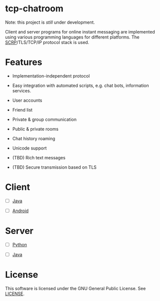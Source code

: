 # tcp-chatroom

Note: this project is *still* under development.

Client and server programs for online instant messaging are implemented using 
various programming languages for different platforms. The 
[SCRP](protocol/SCRP.txt)/TLS/TCP/IP protocol stack is used.

# Features

- Implementation-independent protocol

- Easy integration with automated scripts, e.g. chat bots, information services.

- User accounts

- Friend list

- Private & group communication

- Public & private rooms

- Chat history roaming

- Unicode support

- (TBD) Rich text messages

- (TBD) Secure transmission based on TLS

# Client

- [ ] [Java](client/java)

- [ ] [Android](client/android)

# Server

- [ ] [Python](server/python)

- [ ] [Java](server/java)

# License

This software is licensed under the GNU General Public License.
See [LICENSE](LICENSE).
